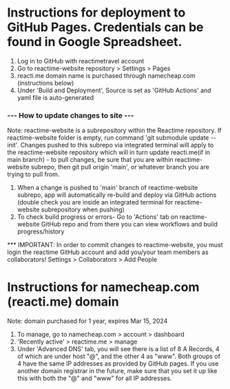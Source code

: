 # Instructions for deployment to GitHub Pages. Credentials can be found in Google Spreadsheet.

1. Log in to GitHub with reactimetravel account
2. Go to reactime-website repository > Settings > Pages
3. reacti.me domain name is purchased through namecheap.com (instructions below)
4. Under 'Build and Deployment', Source is set as 'GitHub Actions' and yaml file is auto-generated

### --- How to update changes to site ---

Note: reactime-website is a subrepository within the Reactime repository. If reactime-website folder is empty, run command 'git submodule update --init'. Changes pushed to this subrepo via integrated terminal will apply to the reactime-website repository which will in turn update reacti.me(if in main branch) - to pull changes, be sure that you are within reactime-website subrepo, then git pull origin 'main', or whatever branch you are trying to pull from.

1. When a change is pushed to 'main' branch of reactime-website subrepo, app will automatically re-build and deploy via GitHub actions (double check you are inside an integrated terminal for reactime-website subrepository when pushing)
2. To check build progress or errors- Go to 'Actions' tab on reactime-website GitHub repo and from there you can view workflows and build progress/history

\*\*\* IMPORTANT: In order to commit changes to reactime-website, you must login the reactime GitHub account and add you/your team members as collaborators!
Settings > Collaborators > Add People

# Instructions for namecheap.com (reacti.me) domain

Note: domain purchased for 1 year, expires Mar 15, 2024

1. To manage, go to namecheap.com > account > dashboard
2. 'Recently active' > reactime.me > manage
3. Under 'Advanced DNS' tab, you will see there is a list of 8 A Records, 4 of which are under host "@", and the other 4 as "www". Both groups of 4 have the same IP addresses as provided by GitHub pages. If you use another domain registrar in the future, make sure that you set it up like this with both the "@" and "www" for all IP addresses.

